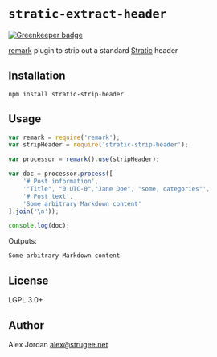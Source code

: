 # `stratic-extract-header`

[![Greenkeeper badge](https://badges.greenkeeper.io/straticjs/stratic-strip-header.svg)](https://greenkeeper.io/)

[remark][1] plugin to strip out a standard [Stratic][2] header

## Installation

    npm install stratic-strip-header

## Usage

```js
var remark = require('remark');
var stripHeader = require('stratic-strip-header');

var processor = remark().use(stripHeader);

var doc = processor.process([
    '# Post information',
    '"Title", "0 UTC-0","Jane Doe", "some, categories"',
	'# Post text',
	'Some arbitrary Markdown content'
].join('\n'));

console.log(doc);
```

Outputs:

```
Some arbitrary Markdown content

```

## License

LGPL 3.0+

## Author

Alex Jordan <alex@strugee.net>

 [1]: https://github.com/wooorm/remark
 [2]: https://github.com/strugee/generator-stratic
